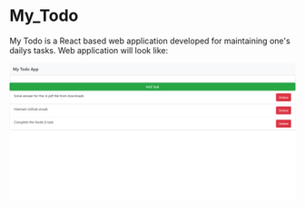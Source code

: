 # My_Todo
My Todo is a React based web application developed for maintaining one's dailys tasks.
Web application will look like:

![Image of Homepage](https://github.com/AVShankar/My_Todo/blob/master/src/screencapture.png)
